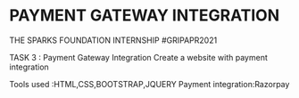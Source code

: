 # PAYMENT GATEWAY INTEGRATION

THE SPARKS FOUNDATION INTERNSHIP
#GRIPAPR2021

TASK 3 : Payment Gateway Integration
Create a website with payment integration

Tools used :HTML,CSS,BOOTSTRAP,JQUERY
Payment integration:Razorpay
